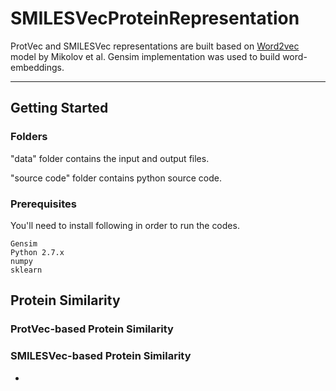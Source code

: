 # SMILESVecProteinRepresentation

ProtVec and SMILESVec representations are built based on [Word2vec](https://papers.nips.cc/paper/5021-distributed-representations-of-words-and-phrases-and-their-compositionality.pdf) model by Mikolov et al. Gensim implementation was used to build word-embeddings.

****************************************************************
## Getting Started
### Folders 

"data" folder contains the input and output files.

	
"source code" folder contains python source code.


### Prerequisites

You'll need to install following in order to run the codes.

```
Gensim
Python 2.7.x
numpy
sklearn
```


## Protein Similarity

### ProtVec-based Protein Similarity




### SMILESVec-based Protein Similarity


* 

